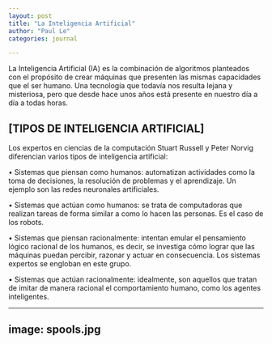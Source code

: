 ```yaml
---
layout: post
title: "La Inteligencia Artificial"
author: "Paul Le"
categories: journal

---
```


La Inteligencia Artificial (IA) es la combinación de algoritmos planteados con el propósito de crear máquinas que presenten las mismas capacidades que el ser humano. Una tecnología que todavía nos resulta lejana y misteriosa, pero que desde hace unos años está presente en nuestro día a día a todas horas.

## [TIPOS DE INTELIGENCIA ARTIFICIAL]

Los expertos en ciencias de la computación Stuart Russell y Peter Norvig diferencian varios tipos de inteligencia artificial:

•	Sistemas que piensan como humanos: automatizan actividades como la toma de decisiones, la resolución de problemas y el aprendizaje. Un ejemplo son las redes neuronales artificiales.

•	Sistemas que actúan como humanos: se trata de computadoras que realizan tareas de forma similar a como lo hacen las personas. Es el caso de los robots.

•	Sistemas que piensan racionalmente: intentan emular el pensamiento lógico racional de los humanos, es decir, se investiga cómo lograr que las máquinas puedan percibir, razonar y actuar en consecuencia. Los sistemas expertos se engloban en este grupo.

•	Sistemas que actúan racionalmente: idealmente, son aquellos que tratan de imitar de manera racional el comportamiento humano, como los agentes inteligentes.

---
image: spools.jpg
---
